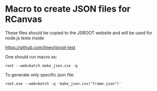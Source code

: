 # Macro to create JSON files for RCanvas

These files should be copied to the JSROOT website
and will be used for node.js tests inside

https://github.com/linev/jsroot-test

One should run macro as:

    root --web=batch make_json.cxx -q

To generate only specific json file:

    root.exe --web=batch -q 'make_json.cxx("frame.json")'
